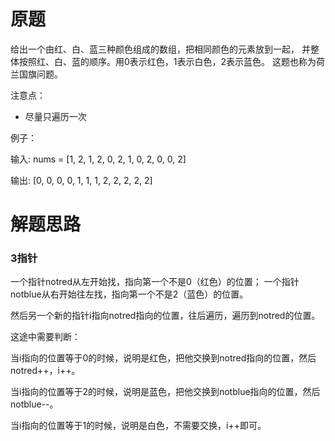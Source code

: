 # 原题
给出一个由红、白、蓝三种颜色组成的数组，把相同颜色的元素放到一起，
并整体按照红、白、蓝的顺序。用0表示红色，1表示白色，2表示蓝色。
这题也称为荷兰国旗问题。

注意点：

  - 尽量只遍历一次

例子：

输入: nums = [1, 2, 1, 2, 0, 2, 1, 0, 2, 0, 0, 2]

输出: [0, 0, 0, 0, 1, 1, 1, 2, 2, 2, 2, 2]

# 解题思路
### 3指针

一个指针notred从左开始找，指向第一个不是0（红色）的位置；
一个指针notblue从右开始往左找，指向第一个不是2（蓝色）的位置。

然后另一个新的指针i指向notred指向的位置，往后遍历，遍历到notred的位置。

这途中需要判断：

当i指向的位置等于0的时候，说明是红色，把他交换到notred指向的位置，然后notred++，i++。

当i指向的位置等于2的时候，说明是蓝色，把他交换到notblue指向的位置，然后notblue--。

当i指向的位置等于1的时候，说明是白色，不需要交换，i++即可。
